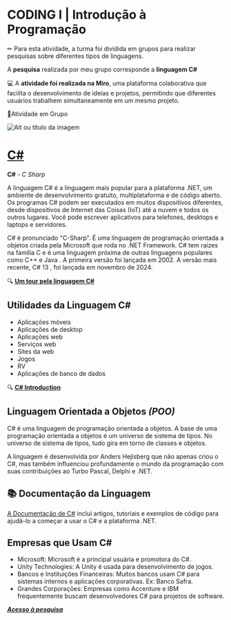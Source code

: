 # CODING I | Introdução à Programação

✏ Para esta atividade, a turma foi dividida em grupos para realizar pesquisas sobre diferentes tipos de linguagens.

A **pesquisa** realizada por meu grupo corresponde a **linguagem C#**

💻 A **atividade foi realizada na Miro**, uma plataforma colaborativa que facilita o desenvolvimento de ideias e projetos, permitindo que diferentes usuários trabalhem simultaneamente em um mesmo projeto.

👥Atividade em Grupo

![Alt ou título da imagem](https://cdn.iconscout.com/icon/free/png-256/free-csharp-1175240.png?f=webp)

# [C#](https://www.csharp.com/)

 **C#** *- C Sharp*

 A linguagem C# é a linguagem mais popular para a plataforma .NET, um ambiente de desenvolvimento gratuito, multiplataforma e de código aberto. Os programas C# podem ser executados em muitos dispositivos diferentes, desde dispositivos de Internet das Coisas (IoT) até a nuvem e todos os outros lugares. Você pode escrever aplicativos para telefones, desktops e laptops e servidores.

C# é pronunciado "C-Sharp". É uma linguagem de programação orientada a objetos criada pela Microsoft que roda no .NET Framework. C# tem raízes na família C e é uma linguagem próxima de outras linguagens populares como C++ e Java . A primeira versão foi lançada em 2002. A versão mais recente, C# 13 , foi lançada em novembro de 2024.

🔍 [**Um tour pela linguagem C#**](https://learn.microsoft.com/pt-br/dotnet/csharp/tour-of-csharp/overview)

## Utilidades da Linguagem C#

- Aplicações móveis
- Aplicações de desktop
- Aplicações web
- Serviços web
- Sites da web
- Jogos
- RV
- Aplicações de banco de dados

🔍 [**C# Introduction**](https://www.w3schools.com/cs/cs_intro.php)

## Linguagem Orientada a Objetos *(POO)*

C# é uma linguagem de programação orientada a objetos. A base de uma programação orientada a objetos é um universo de sistema de tipos. No universo de sistema de tipos, tudo gira em torno de classes e objetos.

A linguagem é desenvolvida por Anders Hejlsberg que não apenas criou o C#, mas também influenciou profundamente o mundo da programação com suas contribuições ao Turbo Pascal, Delphi e .NET.

## 📚 Documentação da Linguagem

[A Documentação de C#](https://learn.microsoft.com/pt-br/dotnet/csharp/) inclui artigos, tutoriais e exemplos de código para ajudá-lo a começar a usar o C# e a plataforma .NET.

## Empresas que Usam C#

- Microsoft: Microsoft é a principal usuária e promotora do C#.
- Unity Technologies: A Unity é usada para desenvolvimento de jogos.
- Bancos e Instituições Financeiras: Muitos bancos usam C# para sistemas internos e aplicações corporativas. Ex: Banco Safra.
- Grandes Corporações: Empresas como Accenture e IBM frequentemente buscam desenvolvedores C# para projetos de software.

[___Acesso à pesquisa___](https://miro.com/welcomeonboard/NEhBODBRQXBKSVE4OWJFM3prcnVjRGJqeW9BN1plUHJsRDVuNm5CZjhHaExobHVVaWdYaTVjclhqd3g4M09VdXFFTHB6bTJrSmEzV0FmT2IvM2N0aGxtS2JnUkNaOS9rZ1JNS0xCdEZ1T0NoZmNCOGVTemVtVFg2a1ZlY0tVallBd044SHFHaVlWYWk0d3NxeHNmeG9BPT0hdjE=?share_link_id=855534244174)
